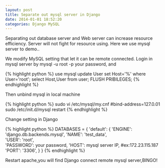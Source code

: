 ```yaml
---
layout: post
title: Separate out mysql server in Django
date: 2014-01-01 18:52:20
categories: Django MySQL
---
```


Separating out database server and Web server can increase resource efficiency. Server will not fight for resource using. Here we use mysql server to demo..

We modify MySQL setting that let it can be remote connected. Login in mysql server by mysql -u root -p your password, and


{% highlight python %}
use mysql
update User set Host='%' where User='root';
select Host,User from user;
FLUSH PRIBILEGES;
{% endhighlight %}

Then unbind mysql in local machine

{% highlight python %}
sudo vi /etc/mysql/my.cnf
#bind-address=127.0.01
sudo /etc/init.d/mysql restart
{% endhighlight %}

Change setting in Django

{% highlight python %}
DATABASES = {
'default': {
'ENGINE': 'django.db.backends.mysql',
'NAME': 'test_data',                   
'USER': 'root',                 
'PASSWORD': your password,
'HOST': mysql server IP, #ex:172.23.115.187
'PORT': '3306',
}
}
{% endhighlight %}

Restart apache,you will find Django connect remote mysql server,BINGO!